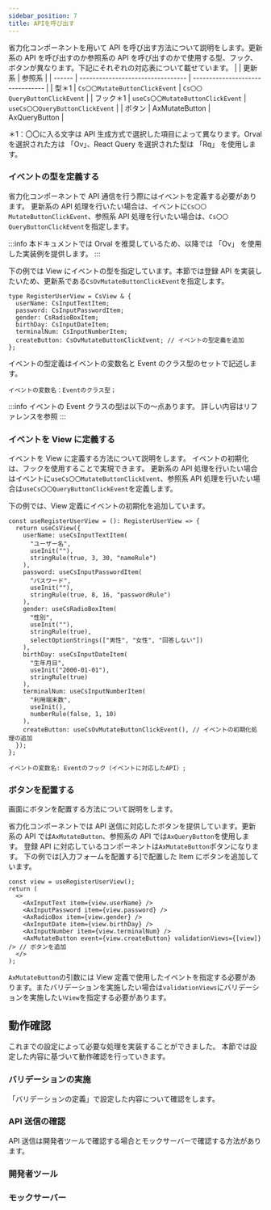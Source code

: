 ```yaml
---
sidebar_position: 7
title: APIを呼び出す
---
```


省力化コンポーネントを用いて API を呼び出す方法について説明をします。更新系の API を呼び出すのか参照系の API を呼び出すのかで使用する型、フック、ボタンが異なります。下記にそれぞれの対応表について載せています。
| | 更新系 | 参照系 |
| ------ | --------------------------------- | -------------------------------- |
| 型＊1 | `Cs〇〇MutateButtonClickEvent` | `Cs〇〇QueryButtonClickEvent` |
| フック＊1 | `useCs〇〇MutateButtonClickEvent` | `useCs〇〇QueryButtonClickEvent` |
| ボタン | AxMutateButton | AxQueryButton |

＊1：〇〇に入る文字は API 生成方式で選択した項目によって異なります。Orval を選択された方は 「Ov」、React Query を選択された型は 「Rq」 を使用します。

### イベントの型を定義する

省力化コンポーネントで API 通信を行う際にはイベントを定義する必要があります。
更新系の API 処理を行いたい場合は、イベントに`Cs〇〇MutateButtonClickEvent`、参照系 API 処理を行いたい場合は、`Cs〇〇QueryButtonClickEvent`を指定します。

:::info
本ドキュメントでは Orval を推奨しているため、以降では 「Ov」 を使用した実装例を提供します。
:::

下の例では View にイベントの型を指定しています。本節では登録 API を実装したいため、更新系である`CsOvMutateButtonClickEvent`を指定します。

```tsx title="Viewにイベントの型を追加する"
type RegisterUserView = CsView & {
  userName: CsInputTextItem;
  password: CsInputPasswordItem;
  gender: CsRadioBoxItem;
  birthDay: CsInputDateItem;
  terminalNum: CsInputNumberItem;
  createButton: CsOvMutateButtonClickEvent; // イベントの型定義を追加
};
```

イベントの型定義はイベントの変数名と Event のクラス型のセットで記述します。

```tsx
イベントの変数名：Eventのクラス型；
```

:::info
イベントの Event クラスの型は以下の～点あります。
詳しい内容はリファレンスを参照
:::

### イベントを View に定義する

イベントを View に定義する方法について説明をします。
イベントの初期化は、フックを使用することで実現できます。
更新系の API 処理を行いたい場合はイベントに`useCs〇〇MutateButtonClickEvent`、参照系 API 処理を行いたい場合は`useCs〇〇QueryButtonClickEvent`を定義します。

下の例では、View 定義にイベントの初期化を追加しています。

```tsx title="Viewを初期化するフックを作成する"
const useRegisterUserView = (): RegisterUserView => {
  return useCsView({
    userName: useCsInputTextItem(
      "ユーザー名",
      useInit(""),
      stringRule(true, 3, 30, "nameRule")
    ),
    password: useCsInputPasswordItem(
      "パスワード",
      useInit(""),
      stringRule(true, 8, 16, "passwordRule")
    ),
    gender: useCsRadioBoxItem(
      "性別",
      useInit(""),
      stringRule(true),
      selectOptionStrings(["男性", "女性", "回答しない"])
    ),
    birthDay: useCsInputDateItem(
      "生年月日",
      useInit("2000-01-01"),
      stringRule(true)
    ),
    terminalNum: useCsInputNumberItem(
      "利用端末数",
      useInit(),
      numberRule(false, 1, 10)
    ),
    createButton: useCsOvMutateButtonClickEvent(), // イベントの初期化処理の追加
  });
};
```

```tsx
イベントの変数名: Eventのフック（イベントに対応したAPI）;
```

### ボタンを配置する

画面にボタンを配置する方法について説明をします。

省力化コンポーネントでは API 送信に対応したボタンを提供しています。更新系の API では`AxMutateButton`、参照系の API では`AxQueryButton`を使用します。
登録 API に対応しているコンポーネントは`AxMutateButton`ボタンになります。
下の例では[入力フォームを配置する]で配置した Item にボタンを追加しています。

```tsx
const view = useRegisterUserView();
return (
  <>
    <AxInputText item={view.userName} />
    <AxInputPassword item={view.password} />
    <AxRadioBox item={view.gender} />
    <AxInputDate item={view.birthDay} />
    <AxInputNumber item={view.terminalNum} />
    <AxMutateButton event={view.createButton} validationViews={[view]} /> // ボタンを追加
  </>
);
```

`AxMutateButton`の引数には View 定義で使用したイベントを指定する必要があります。またバリデーションを実施したい場合は`validationViews`にバリデーションを実施したい`View`を指定する必要があります。

## 動作確認

これまでの設定によって必要な処理を実装することができました。
本節では設定した内容に基づいて動作確認を行っていきます。

### バリデーションの実施

「バリデーションの定義」で設定した内容について確認をします。

### API 送信の確認

API 送信は開発者ツールで確認する場合とモックサーバーで確認する方法があります。

### 開発者ツール

### モックサーバー

##

###

```

```
